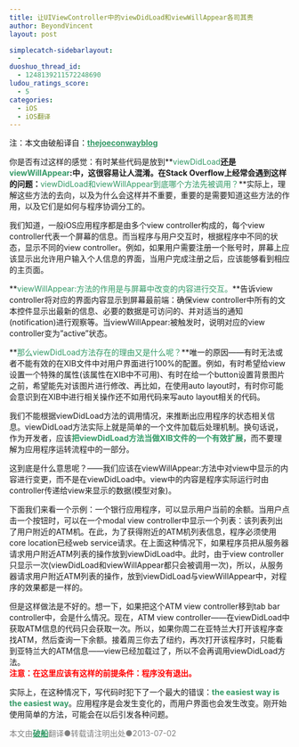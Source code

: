 ```yaml
---
title: 让UIViewController中的viewDidLoad和viewWillAppear各司其责
author: BeyondVincent
layout: post

simplecatch-sidebarlayout:
  - 
duoshuo_thread_id:
  - 1248139211572248690
ludou_ratings_score:
  - 5
categories:
  - iOS
  - iOS翻译
---
```

注：本文由破船译自：<span style="text-decoration: underline;"><strong><span style="color: #339966;"><a href="http://thejoeconwayblog.wordpress.com/2013/06/25/uiviewcontroller-viewdidload-vs-viewwillappear/" target="_blank"><span style="color: #339966; text-decoration: underline;">thejoeconwayblog</span></a></span></strong></span>

你是否有过这样的感觉：有时某些代码是放到**<span style="color: #339966;">viewDidLoad</span>**还是<span style="color: #339966;"><strong>viewWillAppear</strong></span>:中，这很容易让人混淆。在Stack Overflow上经常会遇到这样的问题：**<span style="color: #339966;">viewDidLoad和viewWillAppear到底哪个方法先被调用？</span>**实际上，理解这些方法的去向，以及为什么会这样并不重要，重要的是需要知道这些方法的作用，以及它们是如何与程序协调分工的。

我们知道，一般iOS应用程序都是由多个view controller构成的，每个view controller代表一个屏幕的信息。而当程序与用户交互时，根据程序中不同的状态，显示不同的view controller。例如，如果用户需要注册一个账号时，屏幕上应该显示出允许用户输入个人信息的界面，当用户完成注册之后，应该能够看到相应的主页面。

**<span style="color: #339966;">viewWillAppear:方法的作用是与屏幕中改变的内容进行交互。</span>**告诉view controller将对应的界面内容显示到屏幕最前端：确保view controller中所有的文本控件显示出最新的信息、必要的数据是可访问的、并对适当的通知(notification)进行观察等。当viewWillAppear:被触发时，说明对应的view controller变为&#8221;active&#8221;状态。

**<span style="color: #339966;">那么viewDidLoad方法存在的理由又是什么呢？</span>**唯一的原因——有时无法或者不能有效的在XIB文件中对用户界面进行100%的配置。例如，有时希望给view设置一个特殊的属性(该属性在XIB中不可用)、有时在给一个button设置背景图片之前，希望能先对该图片进行修改、再比如，在使用auto layout时，有时你可能会意识到在XIB中进行相关操作还不如用代码来写auto layout相关的代码。

我们不能根据viewDidLoad方法的调用情况，来推断出应用程序的状态相关信息。viewDidLoad方法实际上就是简单的一个文件加载后处理机制。换句话说，作为开发者，应该<span style="color: #339966;"><strong>把viewDidLoad方法当做XIB文件的一个有效扩展</strong></span>，而不要理解为应用程序运转流程中的一部分。

这到底是什么意思呢？——我们应该在viewWillAppear:方法中对view中显示的内容进行变更，而不是在viewDidLoad中。view中的内容是程序实际运行时由controller传递给view来显示的数据(模型对象)。

下面我们来看一个示例：一个银行应用程序，可以显示用户当前的余额。当用户点击一个按钮时，可以在一个modal view controller中显示一个列表：该列表列出了用户附近的ATM机。在此，为了获得附近的ATM机列表信息，程序必须使用core location已经web service请求。在上面这种情况下，如果程序员把从服务器请求用户附近ATM列表的操作放到viewDidLoad中。此时，由于view controller只显示一次(viewDidLoad和viewWillAppear都只会被调用一次)，所以，从服务器请求用户附近ATM列表的操作，放到viewDidLoad与viewWillAppear中，对程序的效果都是一样的。

但是这样做法是不好的。想一下，如果把这个ATM view controller移到tab bar controller中，会是什么情况。现在，ATM view controller——在viewDidLoad中获取ATM信息的代码只会获取一次。所以，如果你周二在亚特兰大打开该程序查找ATM，然后查询一下余额。接着周三你去了纽约，再次打开该程序时，只能看到亚特兰大的ATM信息——view已经加载过了，所以不会再调用viewDidLoad方法。  
**<span style="color: #ff0000;">注意：在这里应该有这样的前提条件：程序没有退出。</span>**

实际上，在这种情况下，写代码时犯下了一个最大的错误：**<span style="color: #339966;">the easiest way is the easiest way</span>**。应用程序是会发生变化的，而用户界面也会发生改变。刚开始使用简单的方法，可能会在以后引发各种问题。

<div style="text-align: left;">
  <span style="color: #808080;">本文由<strong><span style="text-decoration: underline; color: #339966;"><a href="http://beyondvincent.com/"><span style="color: #339966; text-decoration: underline;">破船</span></a></span></strong>翻译●转载请注明出处●<time datetime="2013-05-18T17:37:00+08:00" data-updated="true">2013-07-02</time></span>
</div>